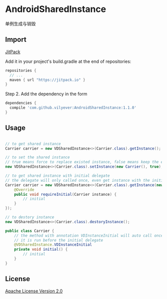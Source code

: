 # AndroidSharedInstance
单例生成与销毁

## Import
[JitPack](https://jitpack.io/)

Add it in your project's build.gradle at the end of repositories:

```gradle
repositories {
  // ...
  maven { url "https://jitpack.io" }
}
```

Step 2. Add the dependency in the form

```gradle
dependencies {
  compile 'com.github.vilyever:AndroidSharedInstance:1.1.0'
}
```

## Usage
```java

// to get shared instance
Carrier carrier = new VDSharedInstance<>(Carrier.class).getInstance();

// to set the shared instance
// true means force to replace existed instance, false means keep the existed instance
new VDSharedInstance<>(Carrier.class).setInstance(new Carrier(), true);

// to get shared instance with initial delegate
// the delegate will only called once, even get instance with the initial delegate again
Carrier carrier = new VDSharedInstance<>(Carrier.class).getInstance(new VDSharedInstance.InitialDelegate<Carrier>() {
    @Override
    public void requireInitial(Carrier instance) {
        // initial
    }
});

// to destory instance
new VDSharedInstance<>(Carrier.class).destoryInstance();

public class Carrier {
    // the method with annotation VDInstanceInitial will auto call once right after the instance created
    // it is run before the initial delegate 
    @VDSharedInstance.VDInstanceInitial
    private void initial() {
        // initial
    }
}

```

## License
[Apache License Version 2.0](http://www.apache.org/licenses/LICENSE-2.0.txt)

